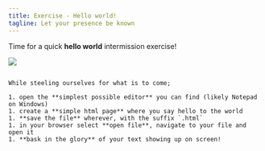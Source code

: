 ```yaml
---
title: Exercise - Hello world!
tagline: Let your presence be known
---
```


Time for a quick **hello world** intermission exercise!

![](resources/images/helloworld.jpg)

~~~

While steeling ourselves for what is to come;

1. open the **simplest possible editor** you can find (likely Notepad on Windows)
1. create a **simple html page** where you say hello to the world
1. **save the file** wherever, with the suffix `.html`
1. in your browser select **open file**, navigate to your file and open it
1. **bask in the glory** of your text showing up on screen!